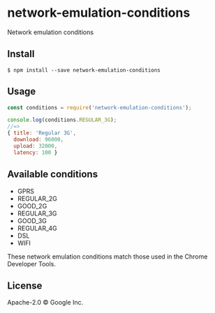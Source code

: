 # network-emulation-conditions
Network emulation conditions

## Install

```
$ npm install --save network-emulation-conditions
```

## Usage

```js
const conditions = require('network-emulation-conditions');

console.log(conditions.REGULAR_3G);
//=>
{ title: 'Regular 3G',
  download: 96000,
  upload: 32000,
  latency: 100 }
```

## Available conditions

* GPRS
* REGULAR_2G
* GOOD_2G
* REGULAR_3G
* GOOD_3G
* REGULAR_4G
* DSL
* WIFI

These network emulation conditions match those used in the Chrome Developer Tools.

## License

Apache-2.0 © Google Inc.